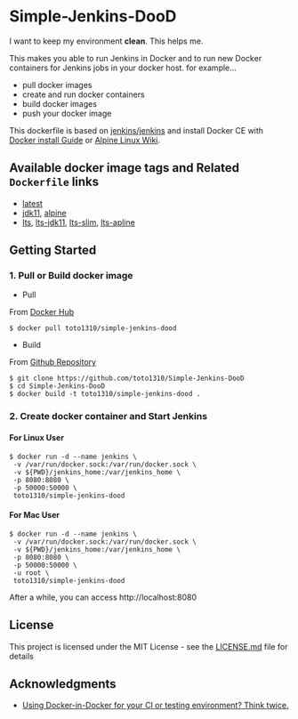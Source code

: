 # Simple-Jenkins-DooD
I want to keep my environment **clean**. This helps me.

This makes you able to run Jenkins in Docker and to run new Docker containers for Jenkins jobs in your docker host.
for example...
- pull docker images
- create and run docker containers
- build docker images
- push your docker image

This dockerfile is based on [jenkins/jenkins](https://hub.docker.com/r/jenkins/jenkins/) and install Docker CE with [Docker install Guide](https://docs.docker.com/engine/installation/linux/docker-ce/debian/) or [Alpine Linux Wiki](https://wiki.alpinelinux.org/wiki/Docker#Installation).

## Available docker image tags and Related `Dockerfile` links

- [latest](Dockerfile)
- [jdk11](Dockerfile), [alpine](Dockerfile-alpine)
- [lts](Dockerfile), [lts-jdk11](Dockerfile), [lts-slim](Dockerfile), [lts-apline](Dockerfile-alpine)

## Getting Started
### 1. Pull or Build docker image
- Pull

From [Docker Hub](https://hub.docker.com/r/toto1310/simple-jenkins-dood/)

```
$ docker pull toto1310/simple-jenkins-dood
```

- Build

From [Github Repository](https://github.com/toto1310/Simple-Jenkins-DooD)

```
$ git clone https://github.com/toto1310/Simple-Jenkins-DooD
$ cd Simple-Jenkins-DooD
$ docker build -t toto1310/simple-jenkins-dood .
```

### 2. Create docker container and Start Jenkins

#### For Linux User

```
$ docker run -d --name jenkins \
 -v /var/run/docker.sock:/var/run/docker.sock \
 -v ${PWD}/jenkins_home:/var/jenkins_home \
 -p 8080:8080 \
 -p 50000:50000 \
 toto1310/simple-jenkins-dood
```

#### For Mac User

```
$ docker run -d --name jenkins \
 -v /var/run/docker.sock:/var/run/docker.sock \
 -v ${PWD}/jenkins_home:/var/jenkins_home \
 -p 8080:8080 \
 -p 50000:50000 \
 -u root \
 toto1310/simple-jenkins-dood
```

After a while, you can access http://localhost:8080

## License

This project is licensed under the MIT License - see the [LICENSE.md](LICENSE.md) file for details

## Acknowledgments

* [Using Docker-in-Docker for your CI or testing environment? Think twice. ](https://jpetazzo.github.io/2015/09/03/do-not-use-docker-in-docker-for-ci/)
